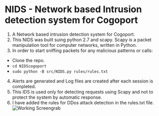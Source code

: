 # NIDS -  Network based Intrusion detection system for Cogoport<br>
1. A Network based intrusion detection system for Cogoport.
2. This NIDS was built suing python 2.7 and scapy. Scapy is a packet manipulation tool for computer networks, written in Python.
3. In order to start sniffing packets for any malicious patterns or calls:
  - Clone the repo.
  - `cd NIDScogoport`
  - `sudo python -B src/NIDS.py rules/rules.txt`
4. Alerts are generated and Log files are created after each session is completed.
5. This IDS is used only for detecting requests using Scapy and not to protect the system by automatic response.
6. I have added the rules for DDos attack detection in the rules.txt file.
![Working Screengrab](https://user-images.githubusercontent.com/34926285/58416573-ad782b80-809f-11e9-9566-fadcacbcd752.png)
